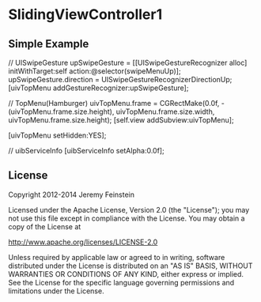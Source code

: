 # SlidingViewController1


Simple Example
--------------

// UISwipeGesture
upSwipeGesture = [[UISwipeGestureRecognizer alloc] initWithTarget:self action:@selector(swipeMenuUp)];
upSwipeGesture.direction = UISwipeGestureRecognizerDirectionUp;
[uivTopMenu addGestureRecognizer:upSwipeGesture];

// TopMenu(Hamburger)
uivTopMenu.frame = CGRectMake(0.0f, -(uivTopMenu.frame.size.height), uivTopMenu.frame.size.width, uivTopMenu.frame.size.height);
[self.view addSubview:uivTopMenu];

[uivTopMenu setHidden:YES];
    
// uibServiceInfo
[uibServiceInfo setAlpha:0.0f];

    

License
-------

Copyright 2012-2014 Jeremy Feinstein

Licensed under the Apache License, Version 2.0 (the "License");
you may not use this file except in compliance with the License.
You may obtain a copy of the License at

http://www.apache.org/licenses/LICENSE-2.0

Unless required by applicable law or agreed to in writing, software
distributed under the License is distributed on an "AS IS" BASIS,
WITHOUT WARRANTIES OR CONDITIONS OF ANY KIND, either express or implied.
See the License for the specific language governing permissions and
limitations under the License.
